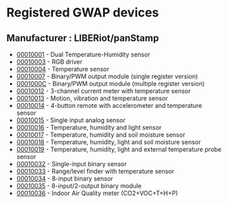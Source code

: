 # Registered GWAP devices

## Manufacturer : LIBERiot/panStamp

* [00010001](https://github.com/liberiot/liberiot/blob/master/00010001.json) - Dual Temperature-Humidity sensor
* [00010003](https://github.com/liberiot/liberiot/blob/master/00010003.json) - RGB driver
* [00010004](https://github.com/liberiot/liberiot/blob/master/00010004.json) - Temperature sensor
* [00010007](https://github.com/liberiot/liberiot/blob/master/00010007.json) - Binary/PWM output module (single register version)
* [0001000C](https://github.com/liberiot/liberiot/blob/master/0001000C.json) - Binary/PWM output module (multiple register version)
* [00010012](https://github.com/liberiot/liberiot/blob/master/00010012.json) - 3-channel current meter with temperature sensor
* [00010013](https://github.com/liberiot/liberiot/blob/master/00010013.json) - Motion, vibration and temperature sensor
* [00010014](https://github.com/liberiot/liberiot/blob/master/00010014.json) - 4-button remote with accelerometer and temperature sensor
* [00010015](https://github.com/liberiot/liberiot/blob/master/00010015.json) - Single input analog sensor
* [00010016](https://github.com/liberiot/liberiot/blob/master/00010016.json) - Temperature, humidity and light sensor
* [00010017](https://github.com/liberiot/liberiot/blob/master/00010017.json) - Temperature, humidity and soil moisture sensor
* [00010018](https://github.com/liberiot/liberiot/blob/master/00010018.json) - Temperature, humidity, light and soil moisture sensor
* [00010019](https://github.com/liberiot/liberiot/blob/master/00010019.json) - Temperature, humidity, light and external temperature probe sensor
* [00010032](https://github.com/liberiot/liberiot/blob/master/00010032.json) - Single-input binary sensor
* [00010033](https://github.com/liberiot/liberiot/blob/master/00010033.json) - Range/level finder with temperature sensor
* [00010034](https://github.com/liberiot/liberiot/blob/master/00010034.json) - 8-input binary sensor
* [00010035](https://github.com/liberiot/liberiot/blob/master/00010035.json) - 8-input/2-output binary module
* [00010036](https://github.com/liberiot/liberiot/blob/master/00010036.json) - Indoor Air Quality meter (CO2+VOC+T+H+P)

